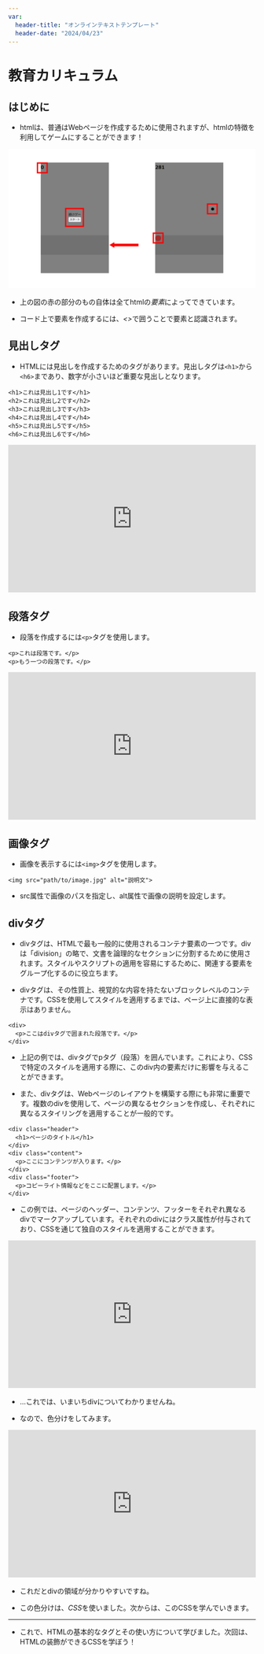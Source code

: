 ```yaml
---
var:
  header-title: "オンラインテキストテンプレート"
  header-date: "2024/04/23"
---
```


# 教育カリキュラム

## はじめに

- htmlは、普通はWebページを作成するために使用されますが、htmlの特徴を利用してゲームにすることができます！

![img](figs/html/1.png)

- 上の図の赤の部分のもの自体は全てhtmlの<em>要素</em>によってできています。

- コード上で要素を作成するには、<em><></em>で囲うことで要素と認識されます。

## 見出しタグ

- HTMLには見出しを作成するためのタグがあります。見出しタグは`<h1>`から`<h6>`まであり、数字が小さいほど重要な見出しとなります。

```html{.numberLines caption="example.html"}
<h1>これは見出し1です</h1>
<h2>これは見出し2です</h2>
<h3>これは見出し3です</h3>
<h4>これは見出し4です</h4>
<h5>これは見出し5です</h5>
<h6>これは見出し6です</h6>
```

<iframe height="300" style="width: 100%;" scrolling="no" title="Untitled" src="https://codepen.io/YasaiRa-men/embed/GRaVoYj?default-tab=html%2Cresult&editable=true" frameborder="no" loading="lazy" allowtransparency="true" allowfullscreen="true">
  See the Pen <a href="https://codepen.io/YasaiRa-men/pen/GRaVoYj">
  Untitled</a> by バナナフライ (<a href="https://codepen.io/YasaiRa-men">@YasaiRa-men</a>)
  on <a href="https://codepen.io">CodePen</a>.
</iframe>

## 段落タグ

- 段落を作成するには`<p>`タグを使用します。

```html{.numberLines caption="example.html"}
<p>これは段落です。</p>
<p>もう一つの段落です。</p>
```

<iframe height="300" style="width: 100%;" scrolling="no" title="pタグ" src="https://codepen.io/YasaiRa-men/embed/QWReyZa?default-tab=html%2Cresult&editable=true" frameborder="no" loading="lazy" allowtransparency="true" allowfullscreen="true">
  See the Pen <a href="https://codepen.io/YasaiRa-men/pen/QWReyZa">
  pタグ</a> by バナナフライ (<a href="https://codepen.io/YasaiRa-men">@YasaiRa-men</a>)
  on <a href="https://codepen.io">CodePen</a>.
</iframe>

## 画像タグ

- 画像を表示するには`<img>`タグを使用します。

```html{.numberLines caption="example.html"}
<img src="path/to/image.jpg" alt="説明文">
```

- src属性で画像のパスを指定し、alt属性で画像の説明を設定します。

## divタグ

- divタグは、HTMLで最も一般的に使用されるコンテナ要素の一つです。divは「division」の略で、文書を論理的なセクションに分割するために使用されます。スタイルやスクリプトの適用を容易にするために、関連する要素をグループ化するのに役立ちます。

- divタグは、その性質上、視覚的な内容を持たないブロックレベルのコンテナです。CSSを使用してスタイルを適用するまでは、ページ上に直接的な表示はありません。

```html{.numberLines caption="example.html"}
<div>
  <p>ここはdivタグで囲まれた段落です。</p>
</div>
```

- 上記の例では、divタグでpタグ（段落）を囲んでいます。これにより、CSSで特定のスタイルを適用する際に、このdiv内の要素だけに影響を与えることができます。

- また、divタグは、Webページのレイアウトを構築する際にも非常に重要です。複数のdivを使用して、ページの異なるセクションを作成し、それぞれに異なるスタイリングを適用することが一般的です。

```html{.numberLines caption="example.html"}
<div class="header">
  <h1>ページのタイトル</h1>
</div>
<div class="content">
  <p>ここにコンテンツが入ります。</p>
</div>
<div class="footer">
  <p>コピーライト情報などをここに配置します。</p>
</div>
```

- この例では、ページのヘッダー、コンテンツ、フッターをそれぞれ異なるdivでマークアップしています。それぞれのdivにはクラス属性が付与されており、CSSを通じて独自のスタイルを適用することができます。

<iframe height="300" style="width: 100%;" scrolling="no" title="Untitled" src="https://codepen.io/YasaiRa-men/embed/JjQjmYw?default-tab=html%2Cresult&editable=true" frameborder="no" loading="lazy" allowtransparency="true" allowfullscreen="true">
  See the Pen <a href="https://codepen.io/YasaiRa-men/pen/JjQjmYw">
  Untitled</a> by バナナフライ (<a href="https://codepen.io/YasaiRa-men">@YasaiRa-men</a>)
  on <a href="https://codepen.io">CodePen</a>.
</iframe>

- ...これでは、いまいちdivについてわかりませんね。

- なので、色分けをしてみます。

<iframe height="300" style="width: 100%;" scrolling="no" title="Untitled" src="https://codepen.io/YasaiRa-men/embed/VwJwEeo?default-tab=html%2Cresult&editable=true" frameborder="no" loading="lazy" allowtransparency="true" allowfullscreen="true">
  See the Pen <a href="https://codepen.io/YasaiRa-men/pen/VwJwEeo">
  Untitled</a> by バナナフライ (<a href="https://codepen.io/YasaiRa-men">@YasaiRa-men</a>)
  on <a href="https://codepen.io">CodePen</a>.
</iframe>

- これだとdivの領域が分かりやすいですね。

- この色分けは、<em>CSS</em>を使いました。次からは、このCSSを学んでいきます。

---

- これで、HTMLの基本的なタグとその使い方について学びました。次回は、HTMLの装飾ができるCSSを学ぼう！